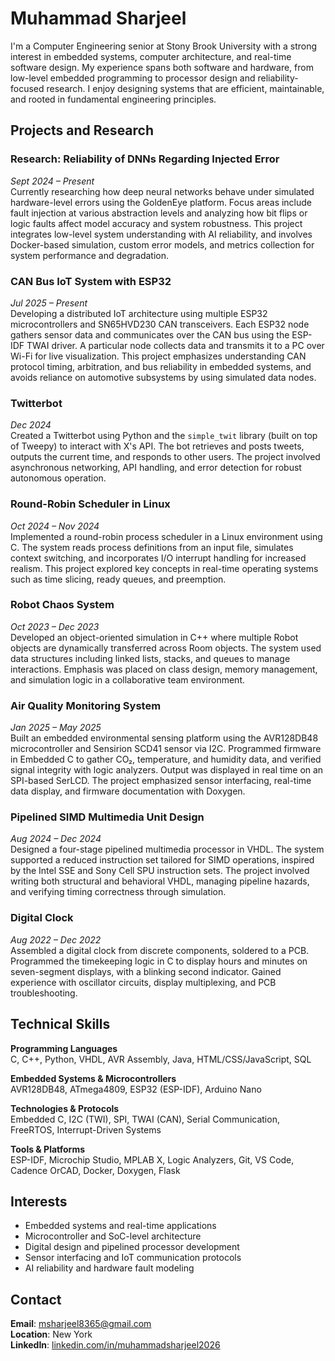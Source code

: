 # Muhammad Sharjeel

I'm a Computer Engineering senior at Stony Brook University with a strong interest in embedded systems, computer architecture, and real-time software design. My experience spans both software and hardware, from low-level embedded programming to processor design and reliability-focused research. I enjoy designing systems that are efficient, maintainable, and rooted in fundamental engineering principles.

## Projects and Research

### Research: Reliability of DNNs Regarding Injected Error  
*Sept 2024 – Present*  
Currently researching how deep neural networks behave under simulated hardware-level errors using the GoldenEye platform. Focus areas include fault injection at various abstraction levels and analyzing how bit flips or logic faults affect model accuracy and system robustness. This project integrates low-level system understanding with AI reliability, and involves Docker-based simulation, custom error models, and metrics collection for system performance and degradation.

### CAN Bus IoT System with ESP32  
*Jul 2025 – Present*  
Developing a distributed IoT architecture using multiple ESP32 microcontrollers and SN65HVD230 CAN transceivers. Each ESP32 node gathers sensor data and communicates over the CAN bus using the ESP-IDF TWAI driver. A particular node collects data and transmits it to a PC over Wi-Fi for live visualization. This project emphasizes understanding CAN protocol timing, arbitration, and bus reliability in embedded systems, and avoids reliance on automotive subsystems by using simulated data nodes.

### Twitterbot  
*Dec 2024*  
Created a Twitterbot using Python and the `simple_twit` library (built on top of Tweepy) to interact with X's API. The bot retrieves and posts tweets, outputs the current time, and responds to other users. The project involved asynchronous networking, API handling, and error detection for robust autonomous operation.

### Round-Robin Scheduler in Linux  
*Oct 2024 – Nov 2024*  
Implemented a round-robin process scheduler in a Linux environment using C. The system reads process definitions from an input file, simulates context switching, and incorporates I/O interrupt handling for increased realism. This project explored key concepts in real-time operating systems such as time slicing, ready queues, and preemption.

### Robot Chaos System  
*Oct 2023 – Dec 2023*  
Developed an object-oriented simulation in C++ where multiple Robot objects are dynamically transferred across Room objects. The system used data structures including linked lists, stacks, and queues to manage interactions. Emphasis was placed on class design, memory management, and simulation logic in a collaborative team environment.

### Air Quality Monitoring System  
*Jan 2025 – May 2025*  
Built an embedded environmental sensing platform using the AVR128DB48 microcontroller and Sensirion SCD41 sensor via I2C. Programmed firmware in Embedded C to gather CO₂, temperature, and humidity data, and verified signal integrity with logic analyzers. Output was displayed in real time on an SPI-based SerLCD. The project emphasized sensor interfacing, real-time data display, and firmware documentation with Doxygen.

### Pipelined SIMD Multimedia Unit Design  
*Aug 2024 – Dec 2024*  
Designed a four-stage pipelined multimedia processor in VHDL. The system supported a reduced instruction set tailored for SIMD operations, inspired by the Intel SSE and Sony Cell SPU instruction sets. The project involved writing both structural and behavioral VHDL, managing pipeline hazards, and verifying timing correctness through simulation.

### Digital Clock  
*Aug 2022 – Dec 2022*  
Assembled a digital clock from discrete components, soldered to a PCB. Programmed the timekeeping logic in C to display hours and minutes on seven-segment displays, with a blinking second indicator. Gained experience with oscillator circuits, display multiplexing, and PCB troubleshooting.

## Technical Skills

**Programming Languages**  
C, C++, Python, VHDL, AVR Assembly, Java, HTML/CSS/JavaScript, SQL

**Embedded Systems & Microcontrollers**  
AVR128DB48, ATmega4809, ESP32 (ESP-IDF), Arduino Nano

**Technologies & Protocols**  
Embedded C, I2C (TWI), SPI, TWAI (CAN), Serial Communication, FreeRTOS, Interrupt-Driven Systems

**Tools & Platforms**  
ESP-IDF, Microchip Studio, MPLAB X, Logic Analyzers, Git, VS Code, Cadence OrCAD, Docker, Doxygen, Flask

## Interests

- Embedded systems and real-time applications  
- Microcontroller and SoC-level architecture  
- Digital design and pipelined processor development  
- Sensor interfacing and IoT communication protocols  
- AI reliability and hardware fault modeling

## Contact

**Email**: msharjeel8365@gmail.com  
**Location**: New York  
**LinkedIn**: [linkedin.com/in/muhammadsharjeel2026](https://www.linkedin.com/in/muhammadsharjeel2026)
